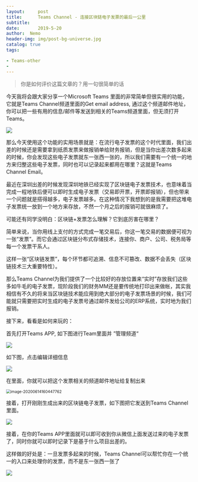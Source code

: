 ```yaml
---
layout:     post
title:      Teams Channel - 连接区块链电子发票的最后一公里
subtitle:  
date:       2019-5-20
author:  Nemo
header-img: img/post-bg-universe.jpg
catalog: true
tags:

- Teams-other
- 
---
```


> 你是如何评价这篇文章的？用一句很简单的话

今天我将会跟大家分享一个Microsoft Teams 里面的非常简单但很实用的功能，它就是Teams Channel频道里面的Get email address,  通过这个频道邮件地址，你可以把一些有用的信息/邮件等发送到相关的Teams频道里面，但无须打开Teams。

![](https://cdn.jsdelivr.net/gh/tangx007/tangx007.github.io/img/v11111df7b6d276fe99ef97829ced86c049311.png)

那么今天使用这个功能的实用场景就是：在流行电子发票的这个时代里面，我们出差的时候还是需要拿到纸质发票来做报销单给财务报销，但是当你出差次数多起来的时候，你会发现这些电子发票就东一张西一张的，所以我们需要有一个统一的地方来归整这些电子发票，同时也可以记录起来都用在哪里？这就是Teams Channel Email。

最近在深圳出差的时候发现深圳地铁已经实现了区块链电子发票技术，也意味着当完成一程地铁后便可以即时生成电子发票（交易即开票，开票即报销），但也带来一个问题就是搭得越多，电子发票越多。在这种情况下我想到的是我需要把这堆电子发票统一放到一个地方来存放，不然一个月之后的报销可就很麻烦了。

可能还有同学没明白：区块链+发票怎么理解？它到底厉害在哪里？

简单来说，当你用线上支付的方式完成一笔交易后，你这一笔交易的数据便可视为一张“发票”。而它会通过区块链分布式存储技术，连接你、商户、公司、税务局等每一个发票干系人。

这样一张“区块链发票”，每个环节都可追溯、信息不可篡改、数据不会丢失（区块链技术三大重要特性）。

那么Teams  Channel为我们提供了一个比较好的存放位置来“实时”存放我们这些多如牛毛的电子发票，现阶段我们的财务MM还是要传统地打印出来做帐，其实我相信有不久的将来当区块链技术能应用到绝大部分的电子发票场景的时候，我们可能就只需要把实时生成的电子发票号通过邮件发给公司的ERP系统，实时地为我们报销。

接下来，看看是如何来玩的：

首先打开Teams APP, 如下图进行Team里面并 ”管理频道“

![](https://cdn.jsdelivr.net/gh/tangx007/tangx007.github.io/img/v2222272130dddfc14da6c677b214418a233fb.png)

如下图，点击编辑详细信息

![](https://cdn.jsdelivr.net/gh/tangx007/tangx007.github.io/img/v33333a39eeab809b463a336d8fe1296de2f3c.png)

在里面，你就可以把这个发票相关的频道邮件地址给复制出来

<img src="https://cdn.jsdelivr.net/gh/tangx007/tangx007.github.io/img/image-20200614160447762.png" alt="image-20200614160447762" style="zoom: 74%;" />

接着，打开刚刚生成出来的区块链电子发票，如下图把它发送到Teams Channel里面。

![](https://cdn.jsdelivr.net/gh/tangx007/tangx007.github.io/img/v44443728447767747341482b5f37255eddc3.png)

接着，在你的Teams APP里面就可以即可收到你从微信上面发送过来的电子发票了，同时你就可以即时记录下是基于什么项目出差的。

这样做的好处是：一旦发票多起来的时候，Teams Channel可以帮忙你在一个统一的入口来处理你的发票，而不是东一张西一张了

![](https://cdn.jsdelivr.net/gh/tangx007/tangx007.github.io/img/v555568b4aa4219af2391c51794e486ebfee9.png)